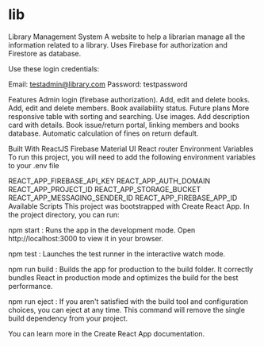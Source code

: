# lib

Library Management System
A website to help a librarian manage all the information related to a library.
Uses Firebase for authorization and Firestore as database.

Use these login credentials:

Email: testadmin@library.com
Password: testpassword

Features
Admin login (firebase authorization).
Add, edit and delete books.
Add, edit and delete members.
Book availability status.
Future plans
More responsive table with sorting and searching.
Use images. Add description card with details.
Book issue/return portal, linking members and books database.
Automatic calculation of fines on return default.

Built With
ReactJS
Firebase
Material UI
React router
Environment Variables
To run this project, you will need to add the following environment variables to your .env file

REACT_APP_FIREBASE_API_KEY
REACT_APP_AUTH_DOMAIN
REACT_APP_PROJECT_ID
REACT_APP_STORAGE_BUCKET
REACT_APP_MESSAGING_SENDER_ID
REACT_APP_FIREBASE_APP_ID
Available Scripts
This project was bootstrapped with Create React App.
In the project directory, you can run:

npm start : Runs the app in the development mode. Open http://localhost:3000 to view it in your browser.

npm test : Launches the test runner in the interactive watch mode.

npm run build : Builds the app for production to the build folder. It correctly bundles React in production mode and optimizes the build for the best performance.

npm run eject : If you aren't satisfied with the build tool and configuration choices, you can eject at any time. This command will remove the single build dependency from your project.

You can learn more in the Create React App documentation.
